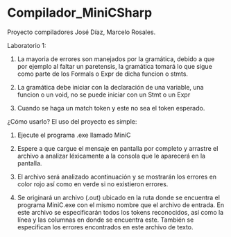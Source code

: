 # Compilador_MiniCSharp
Proyecto compiladores
José Díaz, Marcelo Rosales.

Laboratorio 1:


1. La mayoria de errores son manejados por la gramática, debido a que por ejemplo al faltar un paretensis, la gramática tomará lo que sigue como parte
de los Formals o Expr de dicha funcion o stmts. 

2. La gramática debe iniciar con la declaración de una variable, una funcion o un void, no se puede iniciar con un Stmt o un Expr

3. Cuando se haga un match token y este no sea el token esperado.

¿Cómo usarlo?
El uso del proyecto es simple:

1. Ejecute el programa .exe llamado MiniC

2. Espere a que cargue el mensaje en pantalla por completo y arrastre el archivo a analizar léxicamente a la consola que le aparecerá en la pantalla.

3. El archivo será analizado acontinuación y se mostrarán los errores en color rojo así como en verde si no existieron errores.

4. Se originará un archivo (.out) ubicado en la ruta donde se encuentra el programa MiniC.exe con el mismo nombre que el archivo de entrada. En este archivo se especificarán
todos los tokens reconocidos, así como la línea y las columnas en donde se encuentra este. También se especifican los errores encontrados en este archivo de texto. 

